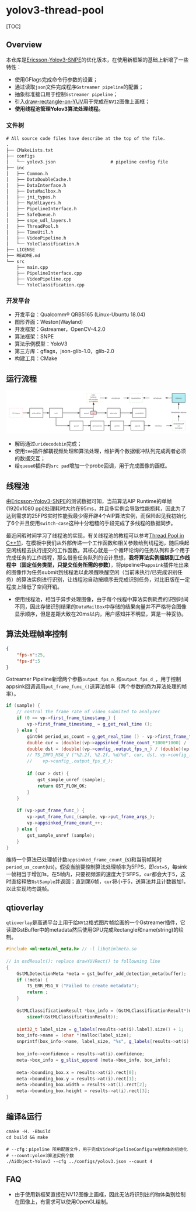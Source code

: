 # yolov3-thread-pool
[TOC]

## Overview

本仓库是[Ericsson-Yolov3-SNPE](https://github.com/gesanqiu/Ericsson-Yolov3-SNPE)的优化版本，在使用新框架的基础上新增了一些特性：

- 使用GFlags完成命令行参数的设置；
- 通过读取`json`文件完成程序`Gstreamer pipeline`的配置；
- 抽象标准接口用于控制`Gstreamer pipeline`；
- 引入[draw-rectangle-on-YUV](https://github.com/gesanqiu/draw-rectangle-on-YUV)用于完成在`NV12`图像上画框；
- **使用线程池管理Yolov3算法处理线程。**

### 文件树

```shell
# All source code files have describe at the top of the file.
.
├── CMakeLists.txt
├── configs
│   └── yolov3.json						# pipeline config file
├── inc
│   ├── Common.h
│   ├── DataDoubleCache.h
│   ├── DataInterface.h
│   ├── DataMailbox.h
│   ├── jni_types.h
│   ├── MyUdlLayers.h
│   ├── PipelineInterface.h
│   ├── SafeQueue.h
│   ├── snpe_udl_layers.h
│   ├── ThreadPool.h
│   ├── TimeUtil.h
│   ├── VideoPipeline.h
│   └── YoloClassification.h
├── LICENSE
├── README.md
└── src
    ├── main.cpp
    ├── PipelineInterface.cpp
    ├── VideoPipeline.cpp
    └── YoloClassification.cpp
```

### 开发平台

- 开发平台：Qualcomm® QRB5165 (Linux-Ubuntu 18.04)
- 图形界面：Weston(Wayland)
- 开发框架：Gstreamer，OpenCV-4.2.0
- 算法框架：SNPE
- 算法示例模型：YoloV3
- 第三方库：gflags，json-glib-1.0，glib-2.0
- 构建工具：CMake

## 运行流程

![SampleFrame](images/SampleFrame.png)

- 解码通过`uridecodebin`完成；
- 使用`tee`插件解耦视频处理和算法处理，维护两个数据缓冲队列完成两者必须的数据交互；
- 给`queue0`插件的`src pad`增加一个probe回调，用于完成图像的画框。

## 线程池

由[Ericsson-Yolov3-SNPE](https://github.com/gesanqiu/Ericsson-Yolov3-SNPE)的测试数据可知，当前算法AIP Runtime的单帧(1920x1080 ppi)处理耗时大约在95ms，并且多实例会导致性能损耗，因此为了达到需求的25FPS实时性能我最少得开辟4个AIP算法实例，而保险起见我初始化了6个并且使用`switch-case`这种十分粗糙的手段完成了多线程的数据同步。

最近闲暇时间学习了线程池的实现，有关线程池的教程可以参考[Thread Pool in C++11](https://ricardolu.gitbook.io/trantor/c++-thread-pool)，在模板中我们从外部传递一个工作函数和相关参数给到线程池，随后唤起空闲线程去执行提交的工作函数。其核心就是一个循环论询的任务队列和多个用于完成任务的工作线程，那么借鉴任务队列的设计思想，**我将算法实例捆绑到工作线程中（固定任务类型，只提交任务所需的参数）**，将pipeline中`appsink`插件吐出来的图像作为任务submit到线程池以此唤醒唤醒空闲（当前未执行/已完成识别任务）的算法实例进行识别，让线程池自动按顺序去完成识别任务，对比旧版在一定程度上降低了空间开销。

- 使用线程池，相当于异步处理图像，由于每个线程中算法实例耗费的识别时间不同，因此存储识别结果的`DataMailBox`中存储的结果向量并不严格符合图像显示顺序，但是差距大致在20ms以内，用户感知并不明显，算是一种妥协。

## 算法处理帧率控制

```json
{
	"fps-n":25,
    "fps-d":5
}
```

Gstreamer Pipeline新增两个参数`output_fps_n_`和`output_fps_d_`，用于控制appsink回调调用`put_frame_func_()`送算法帧率（两个参数的商为算法处理的帧率）。

```c++
if (sample) {
    // control the frame rate of video submited to analyzer
    if (0 == vp->first_frame_timestamp_) {
        vp->first_frame_timestamp_ = g_get_real_time ();
    } else {
        gint64 period_us_count = g_get_real_time () - vp->first_frame_timestamp_;
        double cur = (double)(vp->appsinked_frame_count_*1000*1000) / (double)(period_us_count);
        double dst = (double)(vp->config_.output_fps_n_) / (double)(vp->config_.output_fps_d_);
        // TS_INFO_MSG_V ("%2.2f, %2.2f, %d/%d", cur, dst, vp->config_.output_fps_n_,
        //    vp->config_.output_fps_d_);

        if (cur > dst) {
            gst_sample_unref (sample);
            return GST_FLOW_OK;
        }
    }
    
    if (vp->put_frame_func_) {
        vp->put_frame_func_(sample, vp->put_frame_args_);
        vp->appsinked_frame_count_++;
    } else {
        gst_sample_unref (sample);
    }
}
```

维持一个算法已处理帧计数`appsinked_frame_count_`(s)和当前帧耗时`period_us_count`(us)。假设当前要控制算法处理帧率为5FPS，即`dst=5`，每sink一帧相当于增加1s，在5帧内，只要视频源的速度大于5FPS，`cur`都会大于5，这时直接释放`GstSample`并返回；直到第6帧，`cur`将小于5，送算法并且计数器加1，以此实现均匀跳帧。

## qtioverlay

`qtioverlay`是高通平台上用于给`NV12`格式图片帧绘画的一个Gstreamer插件，它读取GstBuffer中的metadata然后使用GPU完成Rectangle和name(string)的绘制。

```c++
#include <ml-meta/ml_meta.h> // -l libqtimlmeta.so

// in osdResult(): replace drawYUVRect() to followning line
{
    GstMLDetectionMeta *meta = gst_buffer_add_detection_meta(buffer);
    if (!meta) {
        TS_ERR_MSG_V ("Failed to create metadata");
        return ;
    }

    GstMLClassificationResult *box_info = (GstMLClassificationResult*)malloc(
        sizeof(GstMLClassificationResult));

    uint32_t label_size = g_labels[results->at(i).label].size() + 1;
    box_info->name = (char *)malloc(label_size);
    snprintf(box_info->name, label_size, "%s", g_labels[results->at(i).label].c_str());

    box_info->confidence = results->at(i).confidence;
    meta->box_info = g_slist_append (meta->box_info, box_info);

    meta->bounding_box.x = results->at(i).rect[0];
    meta->bounding_box.y = results->at(i).rect[1];
    meta->bounding_box.width = results->at(i).rect[2];
    meta->bounding_box.height = results->at(i).rect[3];
}

```

## 编译&运行

```shell
cmake -H. -Bbuild
cd build && make

# --cfg：pipeline 所用配置文件，用于完成VideoPipelineConfigure结构体的初始化
# --count:yolov3算法实例个数
./AiObject-Yolov3 --cfg ../configs/yolov3.json --count 4
```

## FAQ

- 由于使用新框架直接在NV12图像上画框，因此无法将识别出的物体类别绘制在图像上，有需求可以使用OpenGL绘制。